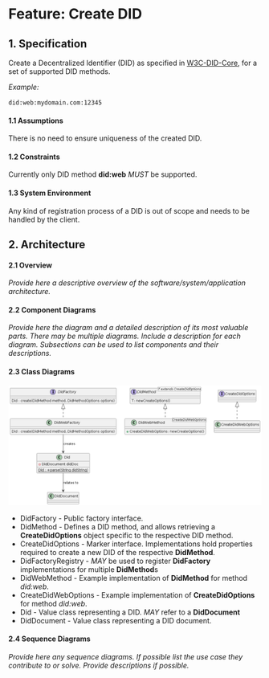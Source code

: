 # Feature: Create DID

## 1. Specification

Create a Decentralized Identifier (DID) as specified in [W3C-DID-Core](https://www.w3.org/TR/did-core/), for a set of supported DID methods.

*Example:*
```
did:web:mydomain.com:12345
```

#### 1.1 Assumptions
There is no need to ensure uniqueness of the created DID.

#### 1.2 Constraints
Currently only DID method **did:web** *MUST* be supported.

#### 1.3 System Environment
Any kind of registration process of a DID is out of scope and needs to be handled by the client.

## 2. Architecture

#### 2.1 Overview
*Provide here a descriptive overview of the software/system/application architecture.*

#### 2.2 Component Diagrams
*Provide here the diagram and a detailed description of its most valuable parts. There may be multiple diagrams. Include a description for each diagram. Subsections can be used to list components and their descriptions.*

#### 2.3 Class Diagrams
![CreateParseDid.png](images/CreateParseDid.png)

* DidFactory - Public factory interface.
* DidMethod - Defines a DID method, and allows retrieving a **CreateDidOptions** object specific to the respective DID method.
* CreateDidOptions - Marker interface. Implementations hold properties required to create a new DID of the respective **DidMethod**.
* DidFactoryRegistry - *MAY* be used to register **DidFactory** implementations for multiple **DidMethod**s
* DidWebMethod - Example implementation of **DidMethod** for method *did:web*.
* CreateDidWebOptions - Example implementation of **CreateDidOptions** for method *did:web*.
* Did - Value class representing a DID. *MAY* refer to a **DidDocument**
* DidDocument - Value class representing a DID document.

#### 2.4 Sequence Diagrams
*Provide here any sequence diagrams. If possible list the use case they contribute to or solve. Provide descriptions if possible.*
